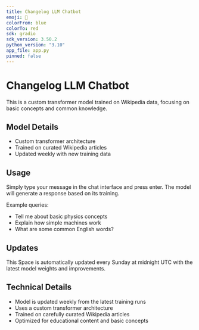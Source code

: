 ```yaml
---
title: Changelog LLM Chatbot
emoji: 🤖
colorFrom: blue
colorTo: red
sdk: gradio
sdk_version: 3.50.2
python_version: "3.10"
app_file: app.py
pinned: false
---
```


# Changelog LLM Chatbot

This is a custom transformer model trained on Wikipedia data, focusing on basic concepts and common knowledge.

## Model Details
- Custom transformer architecture
- Trained on curated Wikipedia articles
- Updated weekly with new training data

## Usage
Simply type your message in the chat interface and press enter. The model will generate a response based on its training.

Example queries:
- Tell me about basic physics concepts
- Explain how simple machines work
- What are some common English words?

## Updates
This Space is automatically updated every Sunday at midnight UTC with the latest model weights and improvements.

## Technical Details
- Model is updated weekly from the latest training runs
- Uses a custom transformer architecture
- Trained on carefully curated Wikipedia articles
- Optimized for educational content and basic concepts
